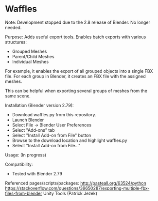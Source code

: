 # Waffles

Note:
Development stopped due to the 2.8 release of Blender. No longer needed.

Purpose:
Adds useful export tools. Enables batch exports with various structures:
  - Grouped Meshes
  - Parent/Child Meshes
  - Individual Meshes
  
For example, it enables the export of all grouped objects into a single FBX file. For each group in Blender, it creates an FBX file with the assigned meshes.

This can be helpful when exporting several groups of meshes from the same scene.

Installation (Blender version 2.79):
- Download waffles.py from this repository.
- Launch Blender
- Select File -> Blender User Preferences
- Select "Add-ons" tab
- Select "Install Add-on from File" button
- Browse to the download location and highlight waffles.py
- Select "Install Add-on from File..."

Usage:
(In progress)

Compatibility:
- Tested with Blender 2.79

Referenced pages/scripts/packages:
http://pasteall.org/63524/python
https://stackoverflow.com/questions/39650287/exporting-multiple-fbx-files-from-blender
Unity Tools (Patrick Jezek)

